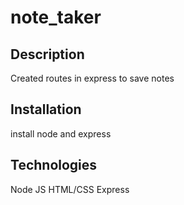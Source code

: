 # note_taker

## Description
Created routes in express to save notes

## Installation
install node and express

## Technologies
Node
JS
HTML/CSS
Express
